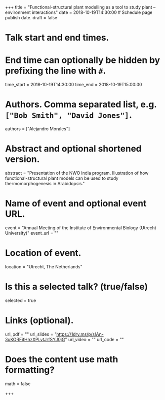 +++
title = "Functional-structural plant modelling as a tool to study plant – environment interactions"
date = 2018-10-19T14:30:00  # Schedule page publish date.
draft = false

# Talk start and end times.
#   End time can optionally be hidden by prefixing the line with `#`.
time_start = 2018-10-19T14:30:00
time_end = 2018-10-19T15:00:00

# Authors. Comma separated list, e.g. `["Bob Smith", "David Jones"]`.
authors = ["Alejandro Morales"]

# Abstract and optional shortened version.
abstract = "Presentation of the NWO India program. Illustration of how functional-structural plant models can be used to study thermomorphogenesis in Arabidopsis."

# Name of event and optional event URL.
event = "Annual Meeting of the Institute of Environmental Biology (Utrecht University)"
event_url = ""

# Location of event.
location = "Utrecht, The Netherlands"

# Is this a selected talk? (true/false)
selected = true


# Links (optional).
url_pdf = ""
url_slides = "https://1drv.ms/p/s!An-3uKORFitHhzXPLvtJrfSYJ0jG"
url_video = ""
url_code = ""

# Does the content use math formatting?
math = false

+++

